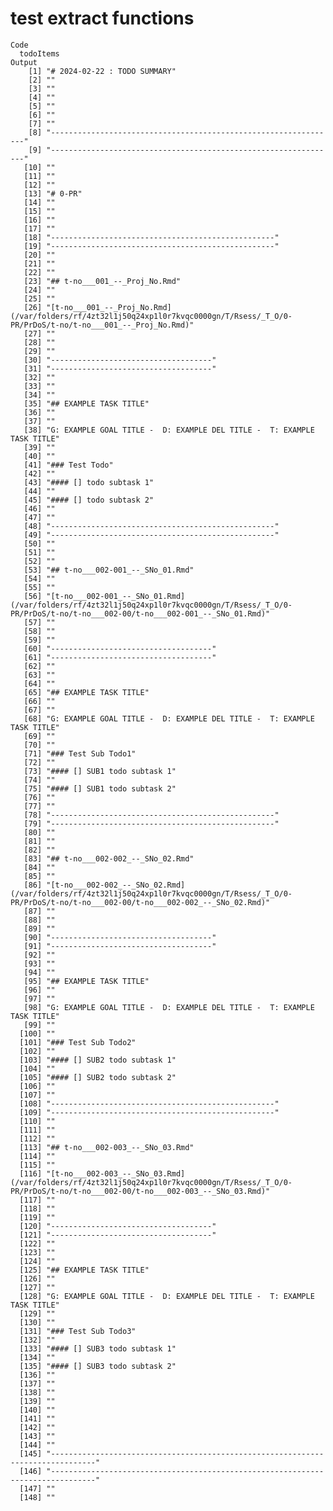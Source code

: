 # test extract functions

    Code
      todoItems
    Output
        [1] "# 2024-02-22 : TODO SUMMARY"                                                                                                                           
        [2] ""                                                                                                                                                      
        [3] ""                                                                                                                                                      
        [4] ""                                                                                                                                                      
        [5] ""                                                                                                                                                      
        [6] ""                                                                                                                                                      
        [7] ""                                                                                                                                                      
        [8] "----------------------------------------------------------------"                                                                                      
        [9] "----------------------------------------------------------------"                                                                                      
       [10] ""                                                                                                                                                      
       [11] ""                                                                                                                                                      
       [12] ""                                                                                                                                                      
       [13] "# 0-PR"                                                                                                                                                
       [14] ""                                                                                                                                                      
       [15] ""                                                                                                                                                      
       [16] ""                                                                                                                                                      
       [17] ""                                                                                                                                                      
       [18] "--------------------------------------------------"                                                                                                    
       [19] "--------------------------------------------------"                                                                                                    
       [20] ""                                                                                                                                                      
       [21] ""                                                                                                                                                      
       [22] ""                                                                                                                                                      
       [23] "## t-no___001_--_Proj_No.Rmd"                                                                                                                          
       [24] ""                                                                                                                                                      
       [25] ""                                                                                                                                                      
       [26] "[t-no___001_--_Proj_No.Rmd](/var/folders/rf/4zt32l1j50q24xp1l0r7kvqc0000gn/T/Rsess/_T_O/0-PR/PrDoS/t-no/t-no___001_--_Proj_No.Rmd)"                    
       [27] ""                                                                                                                                                      
       [28] ""                                                                                                                                                      
       [29] ""                                                                                                                                                      
       [30] "------------------------------------"                                                                                                                  
       [31] "------------------------------------"                                                                                                                  
       [32] ""                                                                                                                                                      
       [33] ""                                                                                                                                                      
       [34] ""                                                                                                                                                      
       [35] "## EXAMPLE TASK TITLE"                                                                                                                                 
       [36] ""                                                                                                                                                      
       [37] ""                                                                                                                                                      
       [38] "G: EXAMPLE GOAL TITLE -  D: EXAMPLE DEL TITLE -  T: EXAMPLE TASK TITLE"                                                                                
       [39] ""                                                                                                                                                      
       [40] ""                                                                                                                                                      
       [41] "### Test Todo"                                                                                                                                         
       [42] ""                                                                                                                                                      
       [43] "#### [] todo subtask 1"                                                                                                                                
       [44] ""                                                                                                                                                      
       [45] "#### [] todo subtask 2"                                                                                                                                
       [46] ""                                                                                                                                                      
       [47] ""                                                                                                                                                      
       [48] "--------------------------------------------------"                                                                                                    
       [49] "--------------------------------------------------"                                                                                                    
       [50] ""                                                                                                                                                      
       [51] ""                                                                                                                                                      
       [52] ""                                                                                                                                                      
       [53] "## t-no___002-001_--_SNo_01.Rmd"                                                                                                                       
       [54] ""                                                                                                                                                      
       [55] ""                                                                                                                                                      
       [56] "[t-no___002-001_--_SNo_01.Rmd](/var/folders/rf/4zt32l1j50q24xp1l0r7kvqc0000gn/T/Rsess/_T_O/0-PR/PrDoS/t-no/t-no___002-00/t-no___002-001_--_SNo_01.Rmd)"
       [57] ""                                                                                                                                                      
       [58] ""                                                                                                                                                      
       [59] ""                                                                                                                                                      
       [60] "------------------------------------"                                                                                                                  
       [61] "------------------------------------"                                                                                                                  
       [62] ""                                                                                                                                                      
       [63] ""                                                                                                                                                      
       [64] ""                                                                                                                                                      
       [65] "## EXAMPLE TASK TITLE"                                                                                                                                 
       [66] ""                                                                                                                                                      
       [67] ""                                                                                                                                                      
       [68] "G: EXAMPLE GOAL TITLE -  D: EXAMPLE DEL TITLE -  T: EXAMPLE TASK TITLE"                                                                                
       [69] ""                                                                                                                                                      
       [70] ""                                                                                                                                                      
       [71] "### Test Sub Todo1"                                                                                                                                    
       [72] ""                                                                                                                                                      
       [73] "#### [] SUB1 todo subtask 1"                                                                                                                           
       [74] ""                                                                                                                                                      
       [75] "#### [] SUB1 todo subtask 2"                                                                                                                           
       [76] ""                                                                                                                                                      
       [77] ""                                                                                                                                                      
       [78] "--------------------------------------------------"                                                                                                    
       [79] "--------------------------------------------------"                                                                                                    
       [80] ""                                                                                                                                                      
       [81] ""                                                                                                                                                      
       [82] ""                                                                                                                                                      
       [83] "## t-no___002-002_--_SNo_02.Rmd"                                                                                                                       
       [84] ""                                                                                                                                                      
       [85] ""                                                                                                                                                      
       [86] "[t-no___002-002_--_SNo_02.Rmd](/var/folders/rf/4zt32l1j50q24xp1l0r7kvqc0000gn/T/Rsess/_T_O/0-PR/PrDoS/t-no/t-no___002-00/t-no___002-002_--_SNo_02.Rmd)"
       [87] ""                                                                                                                                                      
       [88] ""                                                                                                                                                      
       [89] ""                                                                                                                                                      
       [90] "------------------------------------"                                                                                                                  
       [91] "------------------------------------"                                                                                                                  
       [92] ""                                                                                                                                                      
       [93] ""                                                                                                                                                      
       [94] ""                                                                                                                                                      
       [95] "## EXAMPLE TASK TITLE"                                                                                                                                 
       [96] ""                                                                                                                                                      
       [97] ""                                                                                                                                                      
       [98] "G: EXAMPLE GOAL TITLE -  D: EXAMPLE DEL TITLE -  T: EXAMPLE TASK TITLE"                                                                                
       [99] ""                                                                                                                                                      
      [100] ""                                                                                                                                                      
      [101] "### Test Sub Todo2"                                                                                                                                    
      [102] ""                                                                                                                                                      
      [103] "#### [] SUB2 todo subtask 1"                                                                                                                           
      [104] ""                                                                                                                                                      
      [105] "#### [] SUB2 todo subtask 2"                                                                                                                           
      [106] ""                                                                                                                                                      
      [107] ""                                                                                                                                                      
      [108] "--------------------------------------------------"                                                                                                    
      [109] "--------------------------------------------------"                                                                                                    
      [110] ""                                                                                                                                                      
      [111] ""                                                                                                                                                      
      [112] ""                                                                                                                                                      
      [113] "## t-no___002-003_--_SNo_03.Rmd"                                                                                                                       
      [114] ""                                                                                                                                                      
      [115] ""                                                                                                                                                      
      [116] "[t-no___002-003_--_SNo_03.Rmd](/var/folders/rf/4zt32l1j50q24xp1l0r7kvqc0000gn/T/Rsess/_T_O/0-PR/PrDoS/t-no/t-no___002-00/t-no___002-003_--_SNo_03.Rmd)"
      [117] ""                                                                                                                                                      
      [118] ""                                                                                                                                                      
      [119] ""                                                                                                                                                      
      [120] "------------------------------------"                                                                                                                  
      [121] "------------------------------------"                                                                                                                  
      [122] ""                                                                                                                                                      
      [123] ""                                                                                                                                                      
      [124] ""                                                                                                                                                      
      [125] "## EXAMPLE TASK TITLE"                                                                                                                                 
      [126] ""                                                                                                                                                      
      [127] ""                                                                                                                                                      
      [128] "G: EXAMPLE GOAL TITLE -  D: EXAMPLE DEL TITLE -  T: EXAMPLE TASK TITLE"                                                                                
      [129] ""                                                                                                                                                      
      [130] ""                                                                                                                                                      
      [131] "### Test Sub Todo3"                                                                                                                                    
      [132] ""                                                                                                                                                      
      [133] "#### [] SUB3 todo subtask 1"                                                                                                                           
      [134] ""                                                                                                                                                      
      [135] "#### [] SUB3 todo subtask 2"                                                                                                                           
      [136] ""                                                                                                                                                      
      [137] ""                                                                                                                                                      
      [138] ""                                                                                                                                                      
      [139] ""                                                                                                                                                      
      [140] ""                                                                                                                                                      
      [141] ""                                                                                                                                                      
      [142] ""                                                                                                                                                      
      [143] ""                                                                                                                                                      
      [144] ""                                                                                                                                                      
      [145] "--------------------------------------------------------------------------------"                                                                      
      [146] "--------------------------------------------------------------------------------"                                                                      
      [147] ""                                                                                                                                                      
      [148] ""                                                                                                                                                      

